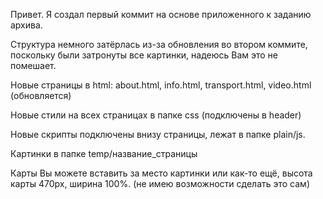 Привет. Я создал первый коммит на основе приложенного к заданию архива.

Структура немного затёрлась из-за обновления во втором коммите, поскольку были затронуты все картинки, надеюсь Вам это не помешает.

Новые страницы в html: about.html, info.html, transport.html, video.html (обновляется)

Новые стили на всех страницах в папке css (подключены в header)

Новые скрипты подключены внизу страницы, лежат в папке plain/js.

Картинки в папке temp/название_страницы

Карты Вы можете вставить за место картинки или как-то ещё, высота карты 470px, ширина 100%. (не имею возможности сделать это сам)
